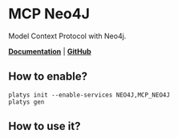 # MCP Neo4J

Model Context Protocol with Neo4j. 

**[Documentation](https://neo4j.com/developer/genai-ecosystem/model-context-protocol-mcp/)** | **[GitHub](https://github.com/neo4j-contrib/mcp-neo4j)**

## How to enable?

```
platys init --enable-services NEO4J,MCP_NEO4J
platys gen
```

## How to use it?
